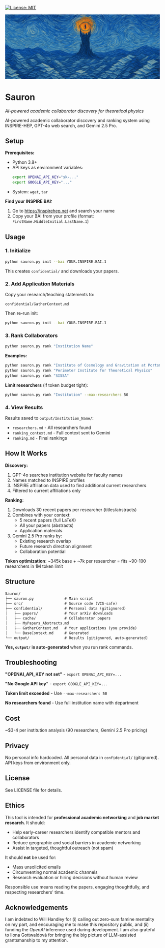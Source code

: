 [![License: MIT](https://img.shields.io/badge/License-MIT-yellow.svg)](https://opensource.org/licenses/MIT)

![Sauron Banner](src/banner.png)

# Sauron

*AI-powered academic collaborator discovery for theoretical physics*

AI-powered academic collaborator discovery and ranking system using INSPIRE-HEP, GPT-4o web search, and Gemini 2.5 Pro.

## Setup

**Prerequisites:**
- Python 3.8+
- API keys as environment variables:
  ```bash
  export OPENAI_API_KEY="sk-..."
  export GOOGLE_API_KEY="..."
  ```
- System: `wget`, `tar`

**Find your INSPIRE BAI:**
1. Go to https://inspirehep.net and search your name
2. Copy your BAI from your profile (format: `FirstName.MiddleInitial.LastName.1`)

## Usage

### 1. Initialize

```bash
python sauron.py init --bai YOUR.INSPIRE.BAI.1
```

This creates `confidential/` and downloads your papers.

### 2. Add Application Materials

Copy your research/teaching statements to:
```
confidential/GatherContext.md
```

Then re-run init:
```bash
python sauron.py init --bai YOUR.INSPIRE.BAI.1
```

### 3. Rank Collaborators

```bash
python sauron.py rank "Institution Name"
```

**Examples:**
```bash
python sauron.py rank "Institute of Cosmology and Gravitation at Portsmouth"
python sauron.py rank "Perimeter Institute for Theoretical Physics"
python sauron.py rank "SISSA"
```

**Limit researchers** (if token budget tight):
```bash
python sauron.py rank "Institution" --max-researchers 50
```

### 4. View Results

Results saved to `output/Institution_Name/`:
- `researchers.md` - All researchers found
- `ranking_context.md` - Full context sent to Gemini
- `ranking.md` - Final rankings

## How It Works

**Discovery:**
1. GPT-4o searches institution website for faculty names
2. Names matched to INSPIRE profiles
3. INSPIRE affiliation data used to find additional current researchers
4. Filtered to current affiliations only

**Ranking:**
1. Downloads 30 recent papers per researcher (titles/abstracts)
2. Combines with your context:
   - 5 recent papers (full LaTeX)
   - All your papers (abstracts)
   - Application materials
3. Gemini 2.5 Pro ranks by:
   - Existing research overlap
   - Future research direction alignment
   - Collaboration potential

**Token optimization:** ~345k base + ~7k per researcher = fits ~90-100 researchers in 1M token limit

## Structure

```
Sauron/
├── sauron.py              # Main script
├── src/                   # Source code (VCS-safe)
├── confidential/          # Personal data (gitignored)
│   ├── papers/            # Your arXiv downloads
│   ├── cache/             # Collaborator papers
│   ├── MyPapers_Abstracts.md
│   ├── GatherContext.md   # Your applications (you provide)
│   └── BaseContext.md     # Generated
└── output/                # Results (gitignored, auto-generated)
```

**Yes, `output/` is auto-generated** when you run rank commands.

## Troubleshooting

**"OPENAI_API_KEY not set"** - `export OPENAI_API_KEY=...`

**"No Google API key"** - `export GOOGLE_API_KEY=...`

**Token limit exceeded** - Use `--max-researchers 50`

**No researchers found** - Use full institution name with department

## Cost

~$3-4 per institution analysis (90 researchers, Gemini 2.5 Pro pricing)

## Privacy

No personal info hardcoded. All personal data in `confidential/` (gitignored). API keys from environment only.

## License

See LICENSE file for details.

## Ethics

This tool is intended for **professional academic networking** and **job market research**. It should:

- Help early-career researchers identify compatible mentors and collaborators
- Reduce geographic and social barriers in academic networking
- Assist in targeted, thoughtful outreach (not spam)

It should **not** be used for:
- Mass unsolicited emails
- Circumventing normal academic channels
- Research evaluation or hiring decisions without human review

Responsible use means reading the papers, engaging thoughtfully, and respecting researchers' time.

## Acknowledgements

I am indebted to Will Handley for (i) calling out zero-sum famine mentality on my part, and encouraging me to make this repository public, and (ii) funding the _OpenAI_ inference used during development. I am also grateful to Ilona Gottwaldová for bringing the big picture of LLM-assisted grantsmanship to my attention.
